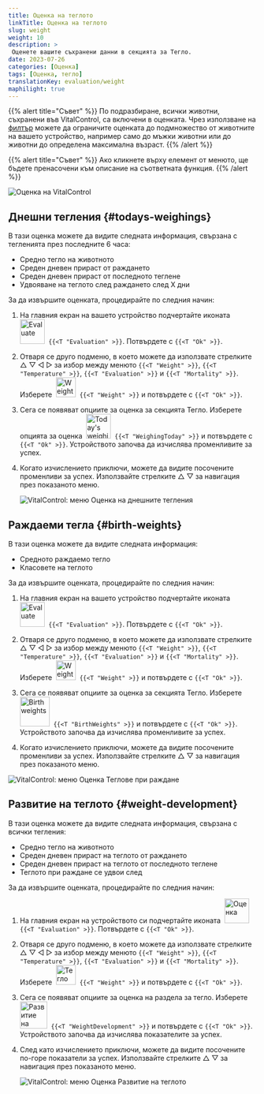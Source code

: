 ```yaml
---
title: Оценка на теглото
linkTitle: Оценка на теглото
slug: weight
weight: 10
description: >
 Оценете вашите съхранени данни в секцията за Тегло.
date: 2023-07-26
categories: [Оценка]
tags: [Оценка, тегло]
translationKey: evaluation/weight
maphilight: true
---
```

{{% alert title="Съвет" %}}
По подразбиране, всички животни, съхранени във VitalControl, са включени в оценката. Чрез използване на [филтър](../../filter/) можете да ограничите оценката до подмножество от животните на вашето устройство, например само до мъжки животни или до животни до определена максимална възраст.
{{% /alert %}}

{{% alert title="Съвет" %}}
Ако кликнете върху елемент от менюто, ще бъдете пренасочени към описание на съответната функция.
{{% /alert %}}

<img src="../images/imagemap.png" alt="Оценка на VitalControl" title="Тегло" usemap="#workmap" class="maphilight" />

<map name="workmap">
   <area shape="rect" coords="3,40,116,160" alt="Днешно теглене" title="Оценете стойностите на теглото на вашите животни, записани с VitalControl на текущия ден&#10;Клик с мишката: към документацията" href="/bg/docs/evaluation/weight/#todays-weighings">
   <area shape="rect" coords="116,40,238,160" alt="Тегла при раждане" title="Оценете вашите съхранени тегла при раждане&#10;Клик с мишката: към документацията" href="/bg/docs/evaluation/weight/#birth-weights">
   <area shape="rect" coords="3,160,116,279" alt="Развитие на теглото" title="Оценете развитието на теглото на вашите животни&#10;Клик с мишката: към документацията" href="/bg/docs/evaluation/weight/#weight-development">

   <area shape="rect" coords="150,282,238,319" alt="Филтър" title="Задайте филтър&#10;Клик с мишката: към документацията" href="/bg/docs/filter">
   <area shape="rect" coords="2,282,95,319" alt="Назад" title="Върнете се едно ниво назад&#10;Клик с мишката: към документацията" href="/bg/docs/evaluation/">
</map>

## Днешни тегления {#todays-weighings}
В тази оценка можете да видите следната информация, свързана с тегленията през последните 6 часа:
- Средно тегло на животното
- Среден дневен прираст от раждането
- Среден дневен прираст от последното теглене
- Удвояване на теглото след раждането след X дни

За да извършите оценката, процедирайте по следния начин:

1. На главния екран на вашето устройство подчертайте иконата &nbsp;<img src="/icons/main/evaluation.svg" width="50" align="bottom" alt="Evaluate" />&nbsp; `{{<T "Evaluation" >}}`. Потвърдете с `{{<T "Ok" >}}`.

2. Отваря се друго подменю, в което можете да използвате стрелките △ ▽ ◁ ▷ за избор между менюто `{{<T "Weight" >}}`, `{{<T "Temperature" >}}`, `{{<T "Evaluation" >}}` и `{{<T "Mortality" >}}`. Изберете &nbsp;<img src="/icons/evaluation/weight.svg" width="40" align="bottom" alt="Weight" />&nbsp; `{{<T "Weight" >}}` и потвърдете с `{{<T "Ok" >}}`.

3. Сега се появяват опциите за оценка за секцията Тегло. Изберете опцията за оценка &nbsp;<img src="/icons/evaluation/weighingtoday.svg" width="50" align="bottom" alt="Today's weighing" />&nbsp; `{{<T "WeighingToday" >}}` и потвърдете с `{{<T "Ok" >}}`. Устройството започва да изчислява променливите за успех.

4. Когато изчислението приключи, можете да видите посочените променливи за успех. Използвайте стрелките △ ▽ за навигация през показаното меню.

   ![VitalControl: меню Оценка на днешните тегления](../images/todaysweighings.png "Оценка на днешните тегления")

## Раждаеми тегла {#birth-weights}
В тази оценка можете да видите следната информация:
- Средното раждаемо тегло
- Класовете на теглото

За да извършите оценката, процедирайте по следния начин:

1. На главния екран на вашето устройство подчертайте иконата &nbsp;<img src="/icons/main/evaluation.svg" width="50" align="bottom" alt="Evaluate" />&nbsp; `{{<T "Evaluation" >}}`. Потвърдете с `{{<T "Ok" >}}`.

2. Отваря се друго подменю, в което можете да използвате стрелките △ ▽ ◁ ▷ за избор между менюто `{{<T "Weight" >}}`, `{{<T "Temperature" >}}`, `{{<T "Evaluation" >}}` и `{{<T "Mortality" >}}`. Изберете &nbsp;<img src="/icons/evaluation/weight.svg" width="40" align="bottom" alt="Weight" />&nbsp; `{{<T "Weight" >}}` и потвърдете с `{{<T "Ok" >}}`.

3. Сега се появяват опциите за оценка за секцията Тегло. Изберете &nbsp;<img src="/icons/evaluation/birthweights.svg" width="60" align="bottom" alt="Birth weights" />&nbsp; `{{<T "BirthWeights" >}}` и потвърдете с `{{<T "Ok" >}}`. Устройството започва да изчислява променливите за успех.

4. Когато изчислението приключи, можете да видите посочените променливи за успех. Използвайте стрелките △ ▽ за навигация през показаното меню.

![VitalControl: меню Оценка Теглове при раждане](../images/birthweights.png "Оценка на тегловете при раждане")

## Развитие на теглото {#weight-development}

В тази оценка можете да видите следната информация, свързана с всички тегления:
- Средно тегло на животното
- Среден дневен прираст на теглото от раждането
- Среден дневен прираст на теглото от последното теглене
- Теглото при раждане се удвои след

За да извършите оценката, процедирайте по следния начин:

1. На главния екран на устройството си подчертайте иконата &nbsp;<img src="/icons/main/evaluation.svg" width="50" align="bottom" alt="Оценка" />&nbsp; `{{<T "Evaluation" >}}`. Потвърдете с `{{<T "Ok" >}}`.

2. Отваря се друго подменю, в което можете да използвате стрелките △ ▽ ◁ ▷ за избор между менюто `{{<T "Weight" >}}`, `{{<T "Temperature" >}}`, `{{<T "Evaluation" >}}` и `{{<T "Mortality" >}}`. Изберете &nbsp;<img src="/icons/evaluation/weight.svg" width="40" align="bottom" alt="Тегло" />&nbsp; `{{<T "Weight" >}}` и потвърдете с `{{<T "Ok" >}}`.

3. Сега се появяват опциите за оценка на раздела за тегло. Изберете &nbsp;<img src="/icons/evaluation/weightdevelopment.svg" width="55" align="bottom" alt="Развитие на теглото" />&nbsp; `{{<T "WeightDevelopment" >}}` и потвърдете с `{{<T "Ok" >}}`. Устройството започва да изчислява показателите за успех.

4. След като изчислението приключи, можете да видите посочените по-горе показатели за успех. Използвайте стрелките △ ▽ за навигация през показаното меню.

   ![VitalControl: меню Оценка Развитие на теглото](../images/weightdevelopment.png "Оценка на развитието на теглото")
